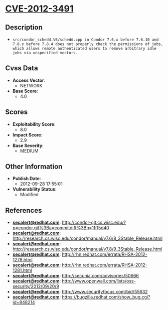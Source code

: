 
# [CVE-2012-3491](https://cve.mitre.org/cgi-bin/cvename.cgi?name=CVE-2012-3491)

## Description

- `src/condor_schedd.V6/schedd.cpp in Condor 7.6.x before 7.6.10 and 7.8.x before 7.8.4 does not properly check the permissions of jobs, which allows remote authenticated users to remove arbitrary idle jobs via unspecified vectors.`

## Cvss Data

- **Access Vector**:
  - NETWORK
- **Base Score**:
  - 4.0

## Scores

- **Exploitability Score**:
  - 8.0
- **Impact Score**:
  - 2.9
- **Base Severity**:
  - MEDIUM

## Other Information

- **Publish Date**:
  - 2012-09-28 17:55:01
- **Vulnerability Status**:
  - Modified

## References

- **secalert@redhat.com**: http://condor-git.cs.wisc.edu/?p=condor.git%3Ba=commitdiff%3Bh=1fff5d40
- **secalert@redhat.com**: http://research.cs.wisc.edu/condor/manual/v7.6/8_3Stable_Release.html
- **secalert@redhat.com**: http://research.cs.wisc.edu/condor/manual/v7.8/9_3Stable_Release.html
- **secalert@redhat.com**: http://rhn.redhat.com/errata/RHSA-2012-1278.html
- **secalert@redhat.com**: http://rhn.redhat.com/errata/RHSA-2012-1281.html
- **secalert@redhat.com**: http://secunia.com/advisories/50666
- **secalert@redhat.com**: http://www.openwall.com/lists/oss-security/2012/09/20/9
- **secalert@redhat.com**: http://www.securityfocus.com/bid/55632
- **secalert@redhat.com**: https://bugzilla.redhat.com/show_bug.cgi?id=848214
